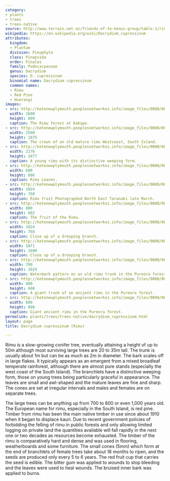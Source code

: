 ```yaml
---
category:
- plants
- trees
- trees-native
source: http://www.terrain.net.nz/friends-of-te-henui-group/table-1/rimu.html
wikipedia: https://en.wikipedia.org/wiki/Dacrydium_cupressinum
attributes:
  kingdom:
  - Plantae
  division: Pinophyta
  class: Pinopsida
  order: Pinales
  family: Podocarpaceae
  genus: Dacrydium
  species: D. cupressinum
  binomial name: Dacrydium cupressinum
  common names:
  - Rimu
  - Red Pine
  - Huarangi
images:
- src: http://ketenewplymouth.peoplesnetworknz.info/image_files/0000/0003/6864/Old_Rimu_Forest_at_Kakapo.JPG
  width: 1600
  height: 899
  caption: The Rimu forest at Kakapo.
- src: http://ketenewplymouth.peoplesnetworknz.info/image_files/0000/0007/1929/Prumnopitys_ferruginea__Rimu-001.jpg
  width: 2500
  height: 1875
  caption: The crown of an old mature rimu Westcoast, South Island.
- src: http://ketenewplymouth.peoplesnetworknz.info/image_files/0000/0010/7043/Dacrydium_cupressinum__rimu.JPG
  width: 2176
  height: 3477
  caption: A young rimu with its distinctive weeping form.
- src: http://ketenewplymouth.peoplesnetworknz.info/image_files/0000/0000/3463/rimu_leaves.jpg
  width: 600
  height: 896
  caption: Rimu Leaves.
- src: http://ketenewplymouth.peoplesnetworknz.info/image_files/0000/0007/3374/Dacrydium_cupressinum__Rimu__Red_Pine_.JPG
  width: 1024
  height: 768
  caption: Rimu fruit Photographed North East Taranaki late March.
- src: http://ketenewplymouth.peoplesnetworknz.info/image_files/0000/0001/7149/Rimu__Fruit__Dacrydium_cupressinum-9.JPG
  width: 800
  height: 602
  caption: The fruit of the Rimu.
- src: http://ketenewplymouth.peoplesnetworknz.info/image_files/0000/0003/7374/Dacrydium_cupressinum_branch.JPG
  width: 1024
  height: 768
  caption: Close up of a drooping branch.
- src: http://ketenewplymouth.peoplesnetworknz.info/image_files/0000/0003/8809/Dacrydium_cupressinum__Rimu__Red_Pine.JPG
  width: 1071
  height: 1600
  caption: Close up of a drooping branch.
- src: http://ketenewplymouth.peoplesnetworknz.info/image_files/0000/0001/4604/Trunk_Dacrydium_cupressinum_with_watermark_pattern.JPG
  width: 709
  height: 1024
  caption: Watermark pattern on an old rimu trunk in the Pureora forest.
- src: http://ketenewplymouth.peoplesnetworknz.info/image_files/0000/0001/5124/Dacrydium_cupressinum__Rimu.JPG
  width: 800
  height: 600
  caption: A giant trunk of an ancient rimu in the Pureora forest.
- src: http://ketenewplymouth.peoplesnetworknz.info/image_files/0000/0001/5119/Dacrydium_cupressinum__Rimu-1.JPG
  width: 600
  height: 800
  caption: Giant ancient rimu in the Pureora forest.
permalink: plants/trees/trees-native/dacrydium_cupressinum.html
layout: page
title: Dacrydium cupressinum (Rimu)

---
```

Rimu is a slow-growing conifer tree, eventually attaining a height of up to 50m although most surviving large trees are 20 to 35m tall. The trunk is usually about 1m but can be as much as 2m in diameter. The bark scales off in large flakes. It typically appears as an emergent from a mixed broadleaf temperate rainforest, although there are almost pure stands (especially the west coast of the South Island). The branchlets have a distinctive weeping form, those on young trees being particularly graceful in appearance. The leaves are small and awl-shaped and the mature leaves are fine and sharp. The cones are set at irregular intervals and males and females are on separate trees.

The large trees can be anything up from 700 to 800 or even 1,000 years old. The European name for rimu, especially in the South Island, is red pine. Timber from rimu has been the main native timber in use since about 1910 when it began to displace kauri. Due to recent government policies of forbidding the felling of rimu in public forests and only allowing limited logging on private land the quantities available will fall rapidly in the next one or two decades as resources become exhausted. The timber of the rimu is comparatively hard and dense and was used in flooring, weatherboards and some furniture.
The small cones (5mm) which form at the end of branchlets of female trees take about 18 months to ripen, and the seeds are produced only every 5 to 6 years.
The red fruit cup that carries the seed is edible. The bitter gum was applied to wounds to stop bleeding and the leaves were used to heal wounds. The bruised inner bark was applied to burns.
